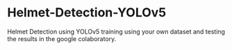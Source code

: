 # Helmet-Detection-YOLOv5
Helmet Detection using YOLOv5 training using your own dataset and testing the results in the google colaboratory.
